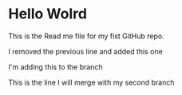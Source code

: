# Hello Wolrd

This is the Read me file for my fist GitHub repo.

I removed the previous line and added this one

I'm adding this to the branch

This is the line I will merge with my second branch
